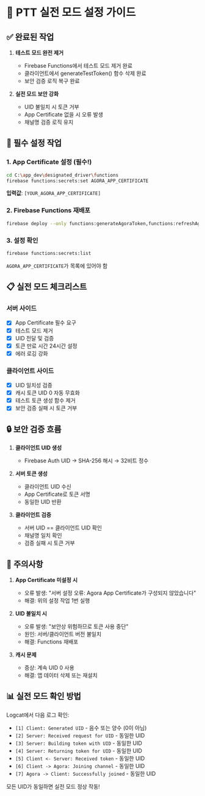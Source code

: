 # 🚀 PTT 실전 모드 설정 가이드

## ✅ 완료된 작업
1. **테스트 모드 완전 제거**
   - Firebase Functions에서 테스트 모드 제거 완료
   - 클라이언트에서 generateTestToken() 함수 삭제 완료
   - 보안 검증 로직 복구 완료

2. **실전 모드 보안 강화**
   - UID 불일치 시 토큰 거부
   - App Certificate 없을 시 오류 발생
   - 채널명 검증 로직 유지

## 🔧 필수 설정 작업

### 1. App Certificate 설정 (필수!)
```bash
cd C:\app_dev\designated_driver\functions
firebase functions:secrets:set AGORA_APP_CERTIFICATE
```
**입력값**: `[YOUR_AGORA_APP_CERTIFICATE]`

### 2. Firebase Functions 재배포
```bash
firebase deploy --only functions:generateAgoraToken,functions:refreshAgoraToken
```

### 3. 설정 확인
```bash
firebase functions:secrets:list
```
`AGORA_APP_CERTIFICATE`가 목록에 있어야 함

## 📋 실전 모드 체크리스트

### 서버 사이드
- [x] App Certificate 필수 요구
- [x] 테스트 모드 제거
- [x] UID 전달 및 검증
- [x] 토큰 만료 시간 24시간 설정
- [x] 에러 로깅 강화

### 클라이언트 사이드
- [x] UID 일치성 검증
- [x] 캐시 토큰 UID 0 자동 무효화
- [x] 테스트 토큰 생성 함수 제거
- [x] 보안 검증 실패 시 토큰 거부

## 🔒 보안 검증 흐름

1. **클라이언트 UID 생성**
   - Firebase Auth UID → SHA-256 해시 → 32비트 정수

2. **서버 토큰 생성**
   - 클라이언트 UID 수신
   - App Certificate로 토큰 서명
   - 동일한 UID 반환

3. **클라이언트 검증**
   - 서버 UID == 클라이언트 UID 확인
   - 채널명 일치 확인
   - 검증 실패 시 토큰 거부

## 🚨 주의사항

1. **App Certificate 미설정 시**
   - 오류 발생: "서버 설정 오류: Agora App Certificate가 구성되지 않았습니다"
   - 해결: 위의 설정 작업 1번 실행

2. **UID 불일치 시**
   - 오류 발생: "보안상 위험하므로 토큰 사용 중단"
   - 원인: 서버/클라이언트 버전 불일치
   - 해결: Functions 재배포

3. **캐시 문제**
   - 증상: 계속 UID 0 사용
   - 해결: 앱 데이터 삭제 또는 재설치

## 📊 실전 모드 확인 방법

Logcat에서 다음 로그 확인:
- `[1] Client: Generated UID` - 음수 또는 양수 (0이 아님)
- `[2] Server: Received request for UID` - 동일한 UID
- `[3] Server: Building token with UID` - 동일한 UID  
- `[4] Server: Returning token for UID` - 동일한 UID
- `[5] Client <- Server: Received token` - 동일한 UID
- `[6] Client -> Agora: Joining channel` - 동일한 UID
- `[7] Agora -> Client: Successfully joined` - 동일한 UID

모든 UID가 동일하면 실전 모드 정상 작동!